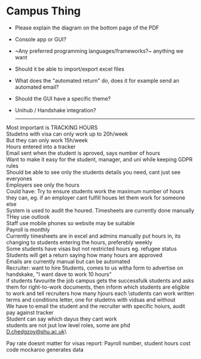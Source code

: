 # Campus Thing

- Please explain the diagram on the bottom page of the PDF
- Console app or GUI?
- ~Any preferred programming languages/frameworks?~ anything we want
- Should it be able to import/export excel files
- What does the "automated return" do, does it for example send an automated email?
- Should the GUI have a specific theme?
- Unihub / Handshake integration?

  ------

Most important is TRACKING HOURS  \
  Studetns with visa can only work up to 20h/week\
  But they can only work 15h/week\
  Hours entered into a tracker\
  Email sent when the student is aproved, says number of hours\
  Want to make it easy for the student, manager, and uni while keeping GDPR rules\
  Should be able to see only the students details you need, cant just see everyones\
  Employers see only the hours\
  Could have: Try to ensure students work the maximum number of hours they can, eg. if an employer cant fulfill houes let them work for someone else\
  System is used to audit the houred. Timesheets are currently done manually\
  THey use outlook\
  Staff use mobile phones so website may be suitable\
  Payroll is monthly\
  Currently timesheets are in excel and admins manually put hours in, its changing to students entering the hours, preferebly weekly\
  Some students have visas but not restricted hours eg. refugee status\
  Students will get a return saying how many hours are approved\
  Emails are currently manual but can be automated\
  Recruiter: want to hire 5tudents, comes to us witha  form to advertise on handskake, "I want dave to work 10 hours"\
  if students favourite the job campus gets the successfulk students and asks them for right-to-work documents, then inform which students are eligible to work and tell recruiters how many hjours each \students can work
  written terms and conditions letter, one for studetns with vidsas and without\
  We have to email the student and the recruiter with specific hoiurs, audit pay against tracker\
  Student can say which dayus they cant work\
  students are not jsut low level roles, some are phd\
  D.chedgzoy@shu.ac.uk\
  
  Pay rate doesnt matter for visas
  report: Payroll number, student hours cost code
  mockaroo generates data
